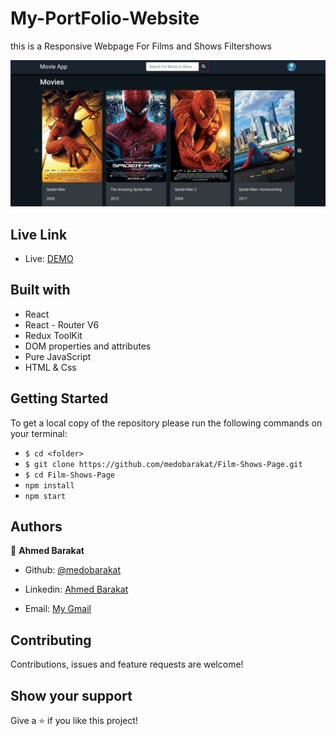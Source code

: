 # My-PortFolio-Website
this is a Responsive Webpage For Films and Shows Filtershows

![screenshot](./public/screeshot.png)

## Live Link

- Live: [DEMO](https://films-shows-app.netlify.app/)

## Built with


- React
- React - Router V6
- Redux ToolKit
- DOM properties and attributes
- Pure JavaScript
- HTML & Css

## Getting Started
To get a local copy of the repository please run the following commands on your terminal:
- ```$ cd <folder>```
- ```$ git clone https://github.com/medobarakat/Film-Shows-Page.git ```
- ```$ cd Film-Shows-Page ```
- ```npm install```
- ```npm start```


## Authors

👤 **Ahmed Barakat**
- Github: [@medobarakat](https://github.com/medobarakat)

- Linkedin: [Ahmed Barakat](https://www.linkedin.com/in/ahmed-barakat-dev/)

- Email: [My Gmail](ahmedbarakat2401@gmail.com)

##    Contributing

Contributions, issues and feature requests are welcome!

## Show your support

Give a ⭐️ if you like this project!
